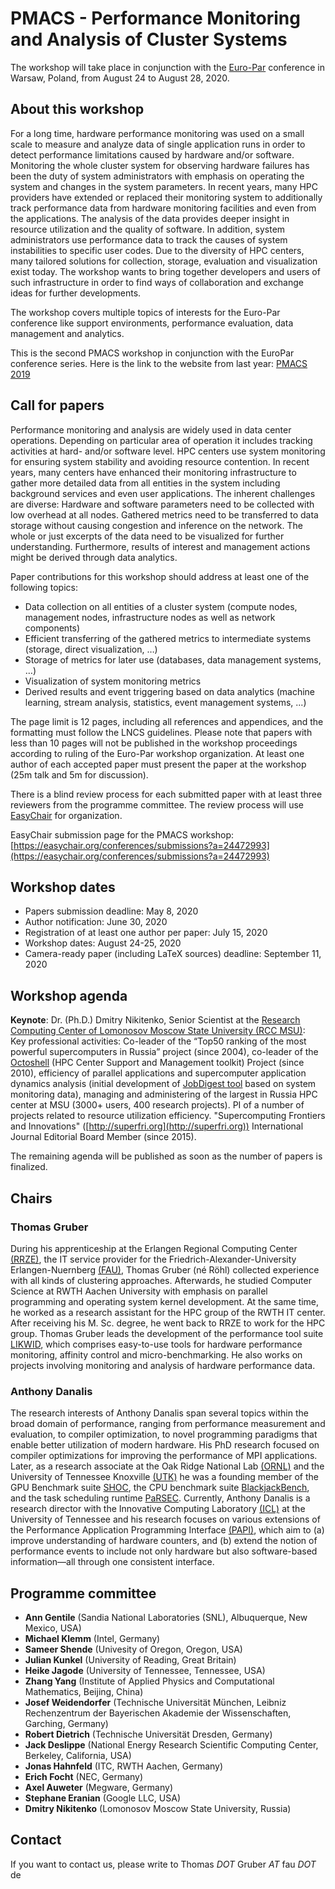 # PMACS - Performance Monitoring and Analysis of Cluster Systems
The workshop will take place in conjunction with the [Euro-Par](https://2020.euro-par.org) conference in Warsaw, Poland, from August 24 to August 28, 2020.

## About this workshop
For a long time, hardware performance monitoring was used on a small scale to measure and analyze data of single application runs in order to detect performance limitations caused by hardware and/or software. Monitoring the whole cluster system for observing hardware failures has been the duty of system administrators with emphasis on operating the system and changes in the system parameters. In recent years, many HPC providers have extended or replaced their monitoring system to additionally track performance data from hardware monitoring facilities and even from the applications. The analysis of the data provides deeper insight in resource utilization and the quality of software. In addition, system administrators use performance data to track the causes of system instabilities to specific user codes. Due to the diversity of HPC centers, many tailored solutions for collection, storage, evaluation and visualization exist today. The workshop wants to bring together developers and users of such infrastructure in order to find ways of collaboration and exchange ideas for further developments.

The workshop covers multiple topics of interests for the Euro-Par conference like support environments, performance evaluation, data management and analytics.

This is the second PMACS workshop in conjunction with the EuroPar conference series. Here is the link to the website from last year: [PMACS 2019](README-2019.md)


## Call for papers
Performance monitoring and analysis are widely used in data center operations. Depending on particular area of operation it includes tracking activities at hard- and/or software level. HPC centers use system monitoring for ensuring system stability and avoiding resource contention. In recent years, many centers have enhanced their monitoring infrastructure to gather more detailed data from all entities in the system including background services and even user applications. The inherent challenges are diverse: Hardware and software parameters need to be collected with low overhead at all nodes. Gathered metrics need to be transferred to data storage without causing congestion and inference on the network. The whole or just excerpts of the data need to be visualized for further understanding. Furthermore, results of interest and management actions might be derived through data analytics.

Paper contributions for this workshop should address at least one of the following topics:
* Data collection on all entities of a cluster system (compute nodes, management nodes, infrastructure nodes as well as network components)
* Efficient transferring of the gathered metrics to intermediate systems (storage, direct visualization, …)
* Storage of metrics for later use (databases, data management systems, …)
* Visualization of system monitoring metrics
* Derived results and event triggering based on data analytics (machine learning, stream analysis, statistics, event management systems, ...)

The page limit is 12 pages, including all references and appendices, and the formatting must follow the LNCS guidelines. Please note that papers with less than 10 pages will not be published in the workshop proceedings according to ruling of the Euro-Par workshop organization. At least one author of each accepted paper must present the paper at the workshop (25m talk and 5m for discussion).

There is a blind review process for each submitted paper with at least three reviewers from the programme committee. The review process will use [EasyChair](https://easychair.org/) for organization.

EasyChair submission page for the PMACS workshop: [https://easychair.org/conferences/submissions?a=24472993](https://easychair.org/conferences/submissions?a=24472993)



## Workshop dates
* Papers submission deadline: May 8, 2020
* Author notification: June 30, 2020
* Registration of at least one author per paper: July 15, 2020
* Workshop dates: August 24-25, 2020
* Camera-ready paper (including LaTeX sources) deadline: September 11, 2020

## Workshop agenda
**Keynote**: Dr. (Ph.D.) Dmitry Nikitenko, Senior Scientist at the [Research Computing Center of Lomonosov Moscow State University (RCC MSU)](https://rcc.msu.ru/en):<br>
Key professional activities:  Co-leader of the “Top50 ranking of the most powerful supercomputers in Russia” project (since 2004), co-leader of the [Octoshell](http://octoshell.ru/) (HPC Center Support and Management toolkit) Project (since 2010), efficiency of parallel applications and supercomputer application dynamics analysis (initial development of [JobDigest tool](http://russianscdays.org/files/pdf17/185.pdf) based on system monitoring data), managing and administering of the largest in Russia HPC center at MSU (3000+ users, 400 research projects). PI of a number of projects related to resource utilization efficiency. "Supercomputing Frontiers and Innovations" ([http://superfri.org](http://superfri.org)) International Journal Editorial Board Member (since 2015).


The remaining agenda will be published as soon as the number of papers is finalized.


## Chairs
### Thomas Gruber
During his apprenticeship at the Erlangen Regional Computing Center [(RRZE)](https://www.rrze.fau.de/), the IT service provider for the Friedrich-Alexander-University Erlangen-Nuernberg [(FAU)](https://www.fau.de/), Thomas Gruber (né Röhl) collected experience with all kinds of clustering approaches. Afterwards, he studied Computer Science at RWTH Aachen University with emphasis on parallel programming and operating system kernel development. At the same time, he worked as a research assistant for the HPC group of the RWTH IT center. After receiving his M. Sc. degree, he went back to RRZE to work for the HPC group. Thomas Gruber leads the development of the performance tool suite [LIKWID](https://github.com/RRZE-HPC/likwid/wiki), which comprises easy-to-use tools for hardware performance monitoring, affinity control and micro-benchmarking. He also works on projects involving monitoring and analysis of hardware performance data.
### Anthony Danalis
The research interests of Anthony Danalis span several topics within the broad domain of performance, ranging from performance measurement and evaluation, to compiler optimization, to novel programming paradigms that enable better utilization of modern hardware. His PhD research focused on compiler optimizations for improving the performance of MPI applications. Later, as a research associate at the Oak Ridge National Lab [(ORNL)](https://www.ornl.gov/) and the University of Tennessee Knoxville [(UTK)](https://www.utk.edu/) he was a founding member of the GPU Benchmark suite [SHOC](https://github.com/vetter/shoc/wiki), the CPU benchmark suite [BlackjackBench](http://www.icl.utk.edu/~luszczek/pubs/Blackjackbench_acmper.pdf), and the task scheduling runtime [PaRSEC](http://icl.utk.edu/parsec/). Currently, Anthony Danalis is a research director with the Innovative Computing Laboratory [(ICL)](https://www.icl.utk.edu/) at the University of Tennessee and his research focuses on various extensions of the Performance Application Programming Interface [(PAPI)](https://icl.utk.edu/papi/index.html), which aim to (a) improve understanding of hardware counters, and (b) extend the notion of performance events to include not only hardware but also software-based information—all through one consistent interface.

## Programme committee
* __Ann Gentile__ (Sandia National Laboratories (SNL), Albuquerque, New Mexico, USA)
* __Michael Klemm__ (Intel, Germany)
* __Sameer Shende__ (Univesity of Oregon, Oregon, USA)
* __Julian Kunkel__ (University of Reading, Great Britain)
* __Heike Jagode__ (University of Tennessee, Tennessee, USA)
* __Zhang Yang__ (Institute of Applied Physics and Computational Mathematics, Beijing, China)
* __Josef Weidendorfer__ (Technische Universität München, Leibniz Rechenzentrum der Bayerischen Akademie der Wissenschaften, Garching, Germany)
* __Robert Dietrich__ (Technische Universität Dresden, Germany)
* __Jack Deslippe__ (National Energy Research Scientific Computing Center, Berkeley, California, USA)
* __Jonas Hahnfeld__ (ITC, RWTH Aachen, Germany)
* __Erich Focht__ (NEC, Germany)
* __Axel Auweter__ (Megware, Germany)
* __Stephane Eranian__ (Google LLC, USA)
* __Dmitry Nikitenko__ (Lomonosov Moscow State University, Russia)

## Contact
If you want to contact us, please write to Thomas _DOT_ Gruber _AT_ fau _DOT_ de
